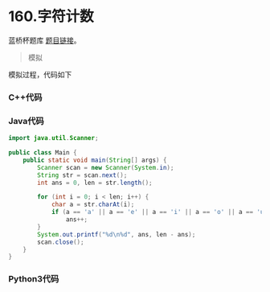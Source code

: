 # 160.字符计数

蓝桥杯题库 [题目链接](https://www.lanqiao.cn/problems/160/learning/)。

> 模拟

模拟过程，代码如下

### C++代码

### Java代码
```Java
import java.util.Scanner;

public class Main {
    public static void main(String[] args) {
        Scanner scan = new Scanner(System.in);
        String str = scan.next();
        int ans = 0, len = str.length();

        for (int i = 0; i < len; i++) {
            char a = str.charAt(i);
            if (a == 'a' || a == 'e' || a == 'i' || a == 'o' || a == 'u')
                ans++;
        }
        System.out.printf("%d\n%d", ans, len - ans);
        scan.close();
    }
}
```

### Python3代码